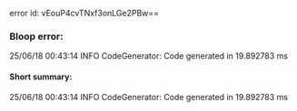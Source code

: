 error id: vEouP4cvTNxf3onLGe2PBw==
### Bloop error:

25/06/18 00:43:14 INFO CodeGenerator: Code generated in 19.892783 ms
#### Short summary: 

25/06/18 00:43:14 INFO CodeGenerator: Code generated in 19.892783 ms
